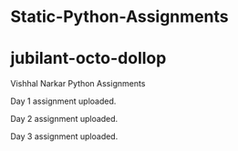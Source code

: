 # Static-Python-Assignments
# jubilant-octo-dollop 

Vishhal Narkar Python Assignments

Day 1 assignment uploaded. 

Day 2 assignment uploaded.

Day 3 assignment uploaded.
